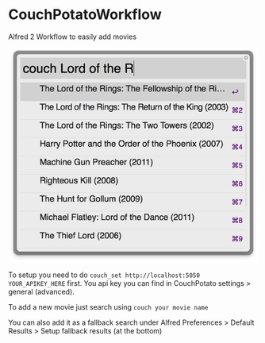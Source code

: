 CouchPotatoWorkflow
===================

Alfred 2 Workflow to easily add movies

![Workflow Preview](preview.png)

To setup you need to do `couch_set http://localhost:5050 YOUR_APIKEY_HERE` first.
You api key you can find in CouchPotato settings > general (advanced).

To add a new movie just search using `couch your movie name`

You can also add it as a fallback search under Alfred Preferences > Default Results > Setup fallback results (at the bottom)

